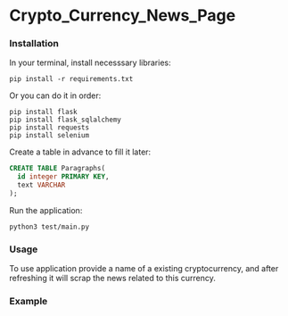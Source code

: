 # Crypto_Currency_News_Page
### Installation 
In your terminal, install necesssary libraries:
```shell
pip install -r requirements.txt
```
Or you can do it in order:
```shell
pip install flask 
pip install flask_sqlalchemy
pip install requests
pip install selenium 
```
Create a table in advance to fill it later:
```sql
CREATE TABLE Paragraphs(
  id integer PRIMARY KEY,
  text VARCHAR
);
```
Run the application:
```
python3 test/main.py
```
### Usage
To use application provide a name of a existing cryptocurrency, and after refreshing it will scrap the news related to this currency.
### Example
<p align="center">
  <img src="" />
</p>
